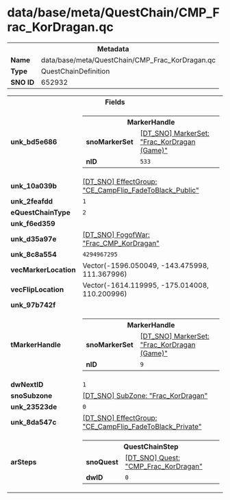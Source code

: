 <h1>data/base/meta/QuestChain/CMP_Frac_KorDragan.qc</h1><table><tr><th colspan="100%">Metadata</th></tr><tr><td><b>Name</b></td><td>data/base/meta/QuestChain/CMP_Frac_KorDragan.qc</td></tr><tr><td><b>Type</b></td><td>QuestChainDefinition</td></tr><tr><td><b>SNO ID</b></td><td>652932</td></tr></table>

<table><tr><th colspan="100%">Fields</th></tr><tr><td><b>unk_bd5e686</b></td><td><table><tr><th colspan="100%">MarkerHandle</th></tr><tr><td><b>snoMarkerSet</b></td><td><a href="..\MarkerSet\Frac_KorDragan (Game).mrk.md">[DT_SNO] MarkerSet: "Frac_KorDragan (Game)"</a></td></tr><tr><td><b>nID</b></td><td><code>533</code></td></tr></table>

</td></tr><tr><td><b>unk_10a039b</b></td><td><a href="..\EffectGroup\CE_CampFlip_FadeToBlack_Public.efg.md">[DT_SNO] EffectGroup: "CE_CampFlip_FadeToBlack_Public"</a></td></tr><tr><td><b>unk_2feafdd</b></td><td><code>1</code></td></tr><tr><td><b>eQuestChainType</b></td><td><code>2</code></td></tr><tr><td><b>unk_f6ed359</b></td><td></td></tr><tr><td><b>unk_d35a97e</b></td><td><a href="..\FogOfWar\Frac_CMP_KorDragan.fow.md">[DT_SNO] FogofWar: "Frac_CMP_KorDragan"</a></td></tr><tr><td><b>unk_8c8a554</b></td><td><code>4294967295</code></td></tr><tr><td><b>vecMarkerLocation</b></td><td>Vector(-1596.050049, -143.475998, 111.367996)</td></tr><tr><td><b>vecFlipLocation</b></td><td>Vector(-1614.119995, -175.014008, 110.200996)</td></tr><tr><td><b>unk_97b742f</b></td><td></td></tr><tr><td><b>tMarkerHandle</b></td><td><table><tr><th colspan="100%">MarkerHandle</th></tr><tr><td><b>snoMarkerSet</b></td><td><a href="..\MarkerSet\Frac_KorDragan (Game).mrk.md">[DT_SNO] MarkerSet: "Frac_KorDragan (Game)"</a></td></tr><tr><td><b>nID</b></td><td><code>9</code></td></tr></table>

</td></tr><tr><td><b>dwNextID</b></td><td><code>1</code></td></tr><tr><td><b>snoSubzone</b></td><td><a href="..\Subzone\Frac_KorDragan.sbz.md">[DT_SNO] SubZone: "Frac_KorDragan"</a></td></tr><tr><td><b>unk_23523de</b></td><td><code>0</code></td></tr><tr><td><b>unk_8da547c</b></td><td><a href="..\EffectGroup\CE_CampFlip_FadeToBlack_Private.efg.md">[DT_SNO] EffectGroup: "CE_CampFlip_FadeToBlack_Private"</a></td></tr><tr><td><b>arSteps</b></td><td><table><tr><th colspan="100%">QuestChainStep</th></tr><tr><td><b>snoQuest</b></td><td><a href="..\Quest\CMP_Frac_KorDragan.qst.md">[DT_SNO] Quest: "CMP_Frac_KorDragan"</a></td></tr><tr><td><b>dwID</b></td><td><code>0</code></td></tr></table>


</td></tr></table>

